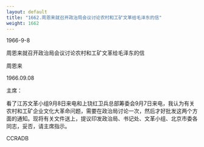 ```yaml
---
layout: default
title: "1662.周恩来就召开政治局会议讨论农村和工矿文革给毛泽东的信"
weight: 1662
---
```


1966-9-8

周恩来就召开政治局会议讨论农村和工矿文革给毛泽东的信

周恩来

1966.09.08

主席：

看了江苏文革小组9月8日来电和上铙红卫兵总部筹委会9月7日来电，我认为有关农村和工矿企业文化大革命问题，需要在政治局讨论一次，然后才好批发这两个方面的通知。现将有关文件送上，提议印发政治局、书记处、文革小组、北京市委各同志，妥否，请主席指示。

CCRADB

